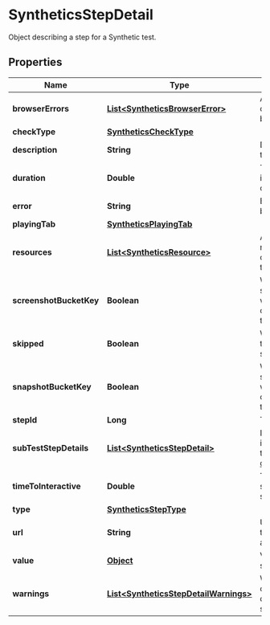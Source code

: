 

# SyntheticsStepDetail

Object describing a step for a Synthetic test.
## Properties

Name | Type | Description | Notes
------------ | ------------- | ------------- | -------------
**browserErrors** | [**List&lt;SyntheticsBrowserError&gt;**](SyntheticsBrowserError.md) | Array of errors collected for a browser test. |  [optional]
**checkType** | [**SyntheticsCheckType**](SyntheticsCheckType.md) |  |  [optional]
**description** | **String** | Description of the test. |  [optional]
**duration** | **Double** | Total duration in millisecond of the test. |  [optional]
**error** | **String** | Error returned by the test. |  [optional]
**playingTab** | [**SyntheticsPlayingTab**](SyntheticsPlayingTab.md) |  |  [optional]
**resources** | [**List&lt;SyntheticsResource&gt;**](SyntheticsResource.md) | Array of resources collected by the test. |  [optional]
**screenshotBucketKey** | **Boolean** | Whether or not screenshots where collected by the test. |  [optional]
**skipped** | **Boolean** | Whether or not to skip this step. |  [optional]
**snapshotBucketKey** | **Boolean** | Whether or not snapshots where colelcted by the test. |  [optional]
**stepId** | **Long** | The step ID. |  [optional]
**subTestStepDetails** | [**List&lt;SyntheticsStepDetail&gt;**](SyntheticsStepDetail.md) | If this steps include a sub-test. [Subtests documentation](https://docs.datadoghq.com/synthetics/browser_tests/advanced_options/#subtests). |  [optional]
**timeToInteractive** | **Double** | Time before starting the step. |  [optional]
**type** | [**SyntheticsStepType**](SyntheticsStepType.md) |  |  [optional]
**url** | **String** | URL to perform the step against. |  [optional]
**value** | [**Object**](.md) | Value for the step. |  [optional]
**warnings** | [**List&lt;SyntheticsStepDetailWarnings&gt;**](SyntheticsStepDetailWarnings.md) | Warning collected that didn&#39;t failed the step. |  [optional]



